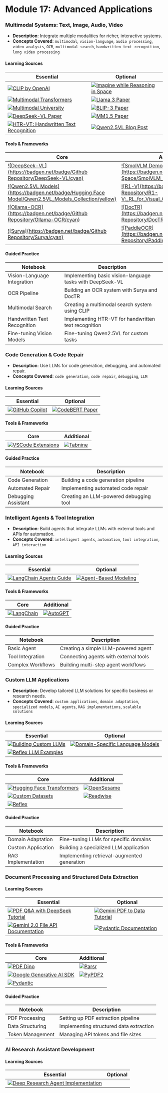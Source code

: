 # Module 17: Advanced Applications

### Multimodal Systems: Text, Image, Audio, Video
- **Description**: Integrate multiple modalities for richer, interactive systems.
- **Concepts Covered**: `multimodal`, `vision-language`, `audio processing`, `video analysis`, `OCR`, `multimodal search`, `handwritten text recognition`, `long video processing`

#### Learning Sources
| Essential | Optional |
|-----------|----------|
| [![CLIP by OpenAI](https://badgen.net/badge/Website/CLIP_by_OpenAI/blue)](https://openai.com/research/clip) | [![Imagine while Reasoning in Space](https://badgen.net/badge/Paper/Imagine_while_Reasoning_in_Space/purple)](https://arxiv.org/pdf/2501.07542) |
| [![Multimodal Transformers](https://badgen.net/badge/Paper/Multimodal_Transformers/purple)](https://arxiv.org/abs/2102.10765) | [![Llama 3 Paper](https://badgen.net/badge/Paper/Llama_3_Paper/purple)](https://arxiv.org/pdf/2407.21783) |
| [![Multimodal University](https://badgen.net/badge/Website/Multimodal_University/blue)](https://mixpeek.com/learn) | [![BLIP-3 Paper](https://badgen.net/badge/Paper/BLIP-3_Paper/purple)](https://arxiv.org/pdf/2408.08872) |
| [![DeepSeek-VL Paper](https://badgen.net/badge/Paper/DeepSeek-VL_Paper/purple)](https://arxiv.org/pdf/2403.05525) | [![MM1.5 Paper](https://badgen.net/badge/Paper/MM1.5:_Methods,_Analysis_&_Insights_from_Multimodal_LLM_Fine-tuning/purple)](https://arxiv.org/abs/2409.20566) |
| [![HTR-VT: Handwritten Text Recognition](https://badgen.net/badge/Paper/HTR-VT:_Handwritten_Text_Recognition/purple)](https://arxiv.org/html/2409.08573v1) | [![Qwen2.5VL Blog Post](https://badgen.net/badge/Blog/Qwen2.5VL_Blog_Post/pink)](https://qwenlm.github.io/blog/qwen2.5-vl/) |

#### Tools & Frameworks
| Core | Additional |
|-----------|----------|
| [![DeepSeek-VL](https://badgen.net/badge/Github Repository/DeepSeek-VL/cyan)](https://github.com/deepseek-ai/DeepSeek-V) | [![SmolVLM Demo & Models](https://badgen.net/badge/Hugging Face Space/SmolVLM_Demo_&_Models/yellow)](https://huggingface.co/spaces/HuggingFaceTB/SmolVLM-256M-Demo) |
| [![Qwen2.5VL Models](https://badgen.net/badge/Hugging Face Model/Qwen2.5VL_Models_Collection/yellow)](https://huggingface.co/collections/Qwen/qwen25-vl-6795ffac22b334a837c0f9a5) | [![R1-V](https://badgen.net/badge/Github Repository/R1-V:_RL_for_Visual_Counting/cyan)](https://github.com/Deep-Agent/R1-V) |
| [![Ollama-OCR](https://badgen.net/badge/Github Repository/Ollama-OCR/cyan)](https://github.com/imanoop7/Ollama-OCR) | [![DocTR](https://badgen.net/badge/Github Repository/DocTR/cyan)](https://github.com/mindee/doctr) |
| [![Surya](https://badgen.net/badge/Github Repository/Surya/cyan)](https://github.com/VikParuchuri/surya) | [![PaddleOCR](https://badgen.net/badge/Github Repository/PaddleOCR/cyan)](https://github.com/PaddlePaddle/PaddleOCR) |

#### Guided Practice
| Notebook | Description |
|----------|-------------|
| Vision-Language Integration | Implementing basic vision-language tasks with DeepSeek-VL |
| OCR Pipeline | Building an OCR system with Surya and DocTR |
| Multimodal Search | Creating a multimodal search system using CLIP |
| Handwritten Text Recognition | Implementing HTR-VT for handwritten text recognition |
| Fine-tuning Vision Models | Fine-tuning Qwen2.5VL for custom tasks |
### Code Generation & Code Repair
- **Description**: Use LLMs for code generation, debugging, and automated repair.
- **Concepts Covered**: `code generation`, `code repair`, `debugging`, `LLM`

#### Learning Sources
| Essential | Optional |
|-----------|----------|
| [![GitHub Copilot](https://badgen.net/badge/Website/GitHub_Copilot/blue)](https://github.com/features/copilot) | [![CodeBERT Paper](https://badgen.net/badge/Paper/CodeBERT_Paper/purple)](https://arxiv.org/abs/2002.09436) |

#### Tools & Frameworks
| Core | Additional |
|-----------|----------|
| [![VSCode Extensions](https://badgen.net/badge/Website/VSCode_Extensions/blue)](https://code.visualstudio.com/) | [![Tabnine](https://badgen.net/badge/Website/Tabnine/blue)](https://www.tabnine.com/) |

#### Guided Practice
| Notebook | Description |
|----------|-------------|
| Code Generation | Building a code generation pipeline |
| Automated Repair | Implementing automated code repair |
| Debugging Assistant | Creating an LLM-powered debugging tool |

### Intelligent Agents & Tool Integration
- **Description**: Build agents that integrate LLMs with external tools and APIs for automation.
- **Concepts Covered**: `intelligent agents`, `automation`, `tool integration`, `API interaction`

#### Learning Sources
| Essential | Optional |
|-----------|----------|
| [![LangChain Agents Guide](https://badgen.net/badge/Docs/LangChain_Agents_Guide/green)](https://python.langchain.com/docs/modules/agents/) | [![Agent-Based Modeling](https://badgen.net/badge/Website/Agent-Based_Modeling/blue)](https://www.jasss.org/16/2/5.html) |

#### Tools & Frameworks
| Core | Additional |
|-----------|----------|
| [![LangChain](https://badgen.net/badge/Github%20Repository/LangChain/cyan)](https://github.com/hwchase17/langchain) | [![AutoGPT](https://badgen.net/badge/Github%20Repository/AutoGPT/cyan)](https://github.com/Significant-Gravitas/Auto-GPT) |

#### Guided Practice
| Notebook | Description |
|----------|-------------|
| Basic Agent | Creating a simple LLM-powered agent |
| Tool Integration | Connecting agents with external tools |
| Complex Workflows | Building multi-step agent workflows |

### Custom LLM Applications
- **Description**: Develop tailored LLM solutions for specific business or research needs.
- **Concepts Covered**: `custom applications`, `domain adaptation`, `specialized models`, `AI agents`, `RAG implementations`, `scalable solutions`

#### Learning Sources
| Essential | Optional |
|-----------|----------|
| [![Building Custom LLMs](https://badgen.net/badge/Tutorial/Building_Custom_LLMs/blue)](https://www.deeplearning.ai/short-courses/building-applications-with-vector-databases/) | [![Domain-Specific Language Models](https://badgen.net/badge/Paper/Domain-Specific_Language_Models/purple)](https://arxiv.org/abs/2004.06547) |
| [![Reflex LLM Examples](https://badgen.net/badge/Github%20Repository/Reflex_LLM_Examples/cyan)](https://github.com/reflex-dev/reflex-llm-examples) | |

#### Tools & Frameworks
| Core | Additional |
|-----------|----------|
| [![Hugging Face Transformers](https://badgen.net/badge/Hugging%20Face%20Model/Hugging_Face_Transformers/yellow)](https://huggingface.co/) | [![OpenSesame](https://badgen.net/badge/Website/OpenSesame/blue)](https://opensesame.dev/) |
| [![Custom Datasets](https://badgen.net/badge/Hugging%20Face%20Dataset/Custom_Datasets/yellow)](https://huggingface.co/docs/datasets/loading) | [![Readwise](https://badgen.net/badge/Website/Readwise/blue)](https://readwise.io/) |
| [![Reflex](https://badgen.net/badge/Github%20Repository/Reflex/cyan)](https://github.com/reflex-dev/reflex) | |

#### Guided Practice
| Notebook | Description |
|----------|-------------|
| Domain Adaptation | Fine-tuning LLMs for specific domains |
| Custom Application | Building a specialized LLM application |
| RAG Implementation | Implementing retrieval-augmented generation |

### Document Processing and Structured Data Extraction

#### Learning Sources
| Essential | Optional |
|-----------|----------|
| [![PDF Q&A with DeepSeek Tutorial](https://badgen.net/badge/Tutorial/PDF_Q&A_with_DeepSeek_Tutorial/blue)](https://youtube.com/watch?v=M6vZ6b75p9k&list=PLp01ObP3udmq2quR-RfrX4zNut_t_kNot) | [![Gemini PDF to Data Tutorial](https://badgen.net/badge/Tutorial/Gemini_PDF_to_Data_Tutorial/blue)](https://www.philschmid.de/gemini-pdf-to-data) |
| [![Gemini 2.0 File API Documentation](https://badgen.net/badge/Docs/Gemini_2.0_File_API_Documentation/green)](https://ai.google.dev/docs/file_api) | [![Pydantic Documentation](https://badgen.net/badge/Docs/Pydantic_Documentation/green)](https://docs.pydantic.dev/) |

#### Tools & Frameworks
| Core | Additional |
|-----------|----------|
| [![PDF Dino](https://badgen.net/badge/Website/PDF_Dino/blue)](https://pdfdino.com) | [![Parsr](https://badgen.net/badge/Github%20Repository/Parsr/cyan)](https://github.com/axa-group/Parsr) |
| [![Google Generative AI SDK](https://badgen.net/badge/Github%20Repository/Google_Generative_AI_SDK/cyan)](https://github.com/google/generative-ai-python) | [![PyPDF2](https://badgen.net/badge/Github%20Repository/PyPDF2/cyan)](https://pypdf2.readthedocs.io/) |
| [![Pydantic](https://badgen.net/badge/Github%20Repository/Pydantic/cyan)](https://github.com/pydantic/pydantic) | |

#### Guided Practice
| Notebook | Description |
|----------|-------------|
| PDF Processing | Setting up PDF extraction pipeline |
| Data Structuring | Implementing structured data extraction |
| Token Management | Managing API tokens and file sizes |

### AI Research Assistant Development

#### Learning Sources
| Essential | Optional |
|-----------|----------|
| [![Deep Research Agent Implementation](https://badgen.net/badge/Github%20Repository/Deep_Research_Agent_Implementation/cyan)](https://github.com/dzhng/deep-research) | |